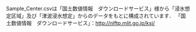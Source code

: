 Sample_Center.csvは「国土数値情報　ダウンロードサービス」様から「浸水想定区域」及び「津波浸水想定」からのデータをもとに構成されています．
「国土数値情報　ダウンロードサービス」：http://nlftp.mlit.go.jp/ksj/
